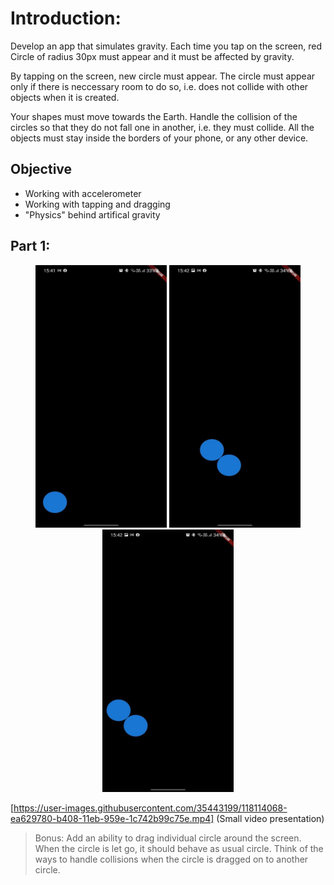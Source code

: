 # Introduction:

Develop an app that simulates gravity. Each time you tap on the screen, red Circle of radius 30px must appear and it must be affected by gravity. 

By tapping on the screen, new circle must appear. The circle must appear only if there is neccessary room to do so, i.e. does not collide with other objects when it is created.

Your shapes must move towards the Earth. Handle the collision of the circles so that they do not fall one in another, i.e. they must collide. All the objects must stay inside the borders of your phone, or any other device.

## Objective

- Working with accelerometer
- Working with tapping and dragging
- "Physics" behind artifical gravity

## Part 1:

<center>
<img src="https://github.com/alem-01/alem_public/blob/master/resources/drunkShapes.01.jpg?raw=true" style = "width: 210px !important; height: 420px !important;"/>

<img src="https://github.com/alem-01/alem_public/blob/master/resources/drunkShapes.02.jpg?raw=true" style = "width: 210px !important; height: 420px !important;"/>

<img src="https://github.com/alem-01/alem_public/blob/master/resources/drunkShapes.03.jpg?raw=true" style = "width: 210px !important; height: 420px !important;"/>

</center>


[https://user-images.githubusercontent.com/35443199/118114068-ea629780-b408-11eb-959e-1c742b99c75e.mp4] (Small video presentation)





> Bonus: Add an ability to drag individual circle around the screen. When the circle is let go, it should behave as usual circle. Think of the ways to handle collisions when the circle is dragged on to another circle.
